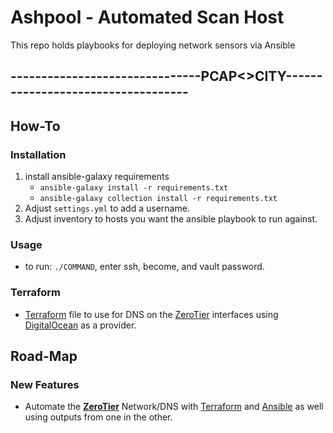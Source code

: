 # Ashpool - Automated Scan Host 
This repo holds playbooks for deploying network sensors via Ansible

-------------------------------PCAP<>CITY-----------------------------------
----------------------------------------------------------------------------------------------------------------------------------------
## How-To

### Installation
   1. install ansible-galaxy requirements
       - `ansible-galaxy install -r requirements.txt`
       - `ansible-galaxy collection install -r requirements.txt`
   1. Adjust `settings.yml` to add a username.
   1. Adjust inventory to hosts you want the ansible playbook to run against.
   
### Usage 
   - to run: `./COMMAND`, enter ssh, become, and vault password.

### Terraform
   - [Terraform][terraform] file to use for DNS on the [ZeroTier][zeroTier] interfaces using [DigitalOcean][digitalOcean] as a provider.


## Road-Map

### New Features 
- Automate the [**ZeroTier**][zeroTier] Network/DNS with [Terraform][terraform] and [Ansible][ansible] as well using outputs from one in the other.


[zeroTier]: https://www.zerotier.com/ "ZeroTier - Distributed Network Hypervisor"
[zeroTierGitHub]: https://github.com/zerotier?type=source "ZeroTier - GitHub Organization & Repos"
[terraform]: https://www.terraform.io/ "Terraform - Open Source Infrastructure As Code"
[terraformGitHub]: https://github.com/hashicorp/terraform "Terraform - GitHub Repo"
[ansible]: https://ansible.com/ "Ansible - IT Automation System"
[ansibleGitHub]: https://github.com/ansible/ansible "Ansible - GitHub Repo"
[digitalOcean]: https://www.digitalocean.com/ "DigitalOcean - Cloud Platform Provider"
